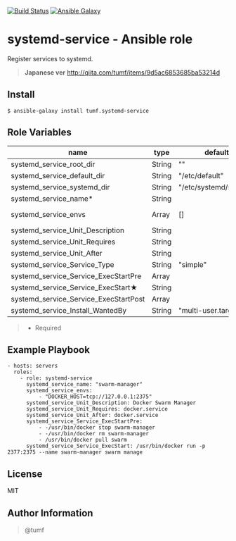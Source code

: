 [![Build Status](https://travis-ci.org/tumf/ansible-role-systemd-service.svg)](https://travis-ci.org/tumf/ansible-role-systemd-service)
[![Ansible Galaxy](http://img.shields.io/badge/ansible--galaxy-systemd--service-blue.svg)](https://galaxy.ansible.com/list#/roles/6664)

systemd-service - Ansible role
===============

Register services to systemd.

> **Japanese ver**
> http://qiita.com/tumf/items/9d5ac6853685ba53214d


Install
-------

    $ ansible-galaxy install tumf.systemd-service


Role Variables
--------------

|name                |type    |default|description
|--------------------|--------|-------|-------------
|systemd_service_root_dir|String|""|directory prefix
|systemd_service_default_dir|String|"/etc/default"|envs file paht
|systemd_service_systemd_dir|String|"/etc/systemd/system"|systemd path
|systemd_service_name*|String||service name
|systemd_service_envs|Array|[]|envs (/etc/default/:name)
|systemd_service_Unit_Description|String||[Unit]Description
|systemd_service_Unit_Requires|String||[Unit]Requires
|systemd_service_Unit_After|String||[Unit]After
|systemd_service_Service_Type|String|"simple"|[Service]Type
|systemd_service_Service_ExecStartPre|Array||[Service]ExecStartPre
|systemd_service_Service_ExecStart★|String||[Service]ExecStart
|systemd_service_Service_ExecStartPost|Array||[Service]ExecStartPost
|systemd_service_Install_WantedBy|String|"multi-user.target"|[Install]WantedBy

> * Required

Example Playbook
----------------

    - hosts: servers
      roles:
        - role: systemd-service
          systemd_service_name: "swarm-manager"
          systemd_service_envs:
              - "DOCKER_HOST=tcp://127.0.0.1:2375"
          systemd_service_Unit_Description: Docker Swarm Manager
          systemd_service_Unit_Requires: docker.service
          systemd_service_Unit_After: docker.service
          systemd_service_Service_ExecStartPre:
              - -/usr/bin/docker stop swarm-manager
              - -/usr/bin/docker rm swarm-manager
              - /usr/bin/docker pull swarm
          systemd_service_Service_ExecStart: /usr/bin/docker run -p 2377:2375 --name swarm-manager swarm manage

License
-------

MIT

Author Information
------------------

> @tumf

